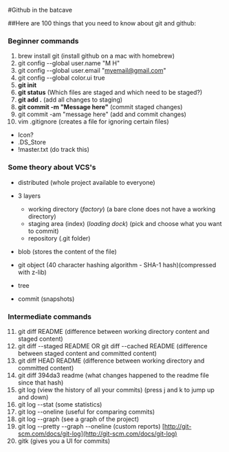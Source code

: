 #Github in the batcave

##Here are 100 things that you need to know about git and github:

### Beginner commands
1. brew install git (install github on a mac with homebrew)
2. git config --global user.name "M H"
3. git config --global user.email "myemail@gmail.com"
4. git config --global color.ui true
5. **git init**
6. **git status** (Which files are staged and which need to be staged?)
7. **git add .** (add all changes to staging)
8. **git commit -m "Message here"** (commit staged changes)
9. git commit -am "message here" (add and commit changes)
10. vim .gitignore (creates a file for ignoring certain files)
  - Icon?
  - .DS_Store
  - !master.txt (do track this)

### Some theory about VCS's
  - distributed (whole project available to everyone)
  - 3 layers
    - working directory (*factory*) (a bare clone does not have a working directory)
    - staging area (index) (*loading dock*) (pick and choose what you want to commit)
    - repository (.git folder)

  - blob (stores the content of the file)
  - git object (40 character hashing algorithm - SHA-1 hash)(compressed with z-lib)
  - tree
  - commit (snapshots)

### Intermediate commands
11. git diff README (difference between working directory content and staged content)
12. git diff --staged README OR git diff --cached README (difference between staged content and committed content)
13. git diff HEAD README (difference between working directory and committed content)
14. git diff 394da3 readme (what changes happened to the readme file since that hash)
14. git log (view the history of all your commits) (press j and k to jump up and down)
15. git log --stat (some statistics)
16. git log --oneline (useful for comparing commits)
17. git log --graph (see a graph of the project)
18. git log --pretty --graph --oneline (custom reports) [http://git-scm.com/docs/git-log](http://git-scm.com/docs/git-log)
19. gitk (gives you a UI for commits)
